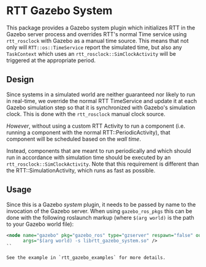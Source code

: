 RTT Gazebo System
=================

This package provides a Gazebo system plugin which initializes RTT in the 
Gazebo server process and overrides RTT's normal Time service using
`rtt_rosclock` with Gazebo as a manual time source. This means that not
only will `RTT::os::TimeService` report the simulated time, but also any
`TaskContext` which uses an `rtt_rosclock::SimClockActivity` will be triggered
at the appropriate period.

## Design

Since systems in a simulated world are neither guaranteed nor likely to run in
real-time, we override the normal RTT TimeService and update it at each Gazebo
simulation step so that it is synchronized with Gazebo's simulation clock.
This is done with the `rtt_rosclock` manual clock source.

*However*, without using a custom RTT Activity to run a component (i.e. running a
component with the normal RTT::PeriodicActivity), that component will be
scheduled based on the *wall time*. 

Instead, components that are meant to run periodically and which should run in
accordance with simulation time should be executed by an
`rtt_rosclock::SimClockActivity`.  Note that this requirement is different than
the RTT::SimulationActivity, which runs as fast as possible. 

## Usage

Since this is a Gazebo _system_ plugin, it needs to be passed by name to the
invocation of the Gazebo server. When using `gazebo_ros_pkgs` this can be done
with the following roslaunch markup (where `$(arg world)` is the path to your
Gazebo world file):

```xml
<node name="gazebo" pkg="gazebo_ros" type="gzserver" respawn="false" output="screen"
      args="$(arg world) -s librtt_gazebo_system.so" />
``

See the example in `rtt_gazebo_examples` for more details.

